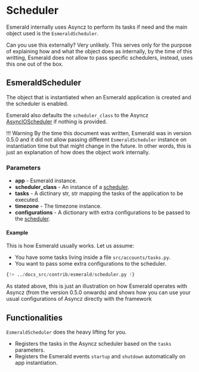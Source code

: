 # Scheduler

Esmerald internally uses Asyncz to perform its tasks if need and the main object used is the
`EsmeraldScheduler`.

Can you use this externally? Very unlikely. This serves only for the purpose of explaining how
and what the object does as internally, by the time of this writting, Esmerald does not allow
to pass specific schedulers, instead, uses this one out of the box.

## EsmeraldScheduler

The object that is instantiated when an Esmerald application is created and the scheduler is
enabled.

Esmerald also defaults the `scheduler_class` to the
Asyncz [AsyncIOScheduler](../../schedulers.md#asyncioscheduler) if nothing is provided.

!!! Warning
    By the time this document was written, Esmerald was in version 0.5.0 and it did not allow
    passing different `EsmeraldScheduler` instance on instantiation time but that might change
    in the future. In other words, this is just an explanation of how does the object work
    internally.

### Parameters

* **app** - Esmerald instance.
* **scheduler_class** - An instance of a [scheduler](../../schedulers.md).
* **tasks** - A dictinary str, str mapping the tasks of the application to be executed.
* **timezone** - The timezone instance.
* **configurations** - A dictionary with extra configurations to be passed to the
[scheduler](../../schedulers.md).

#### Example

This is how Esmerald usually works. Let us assume:

* You have some tasks living inside a file `src/accounts/tasks.py`.
* You want to pass some extra configurations to the scheduler.

```python hl_lines="42-48"
{!> ../docs_src/contrib/esmerald/scheduler.py !}
```

As stated above, this is just an illustration on how Esmerald operates with Asyncz
(from the version 0.5.0 onwards) and shows how you can use your usual configurations of Asyncz
directly with the framework

## Functionalities

`EsmeraldScheduler` does the heavy lifting for you.

* Registers the tasks in the Asyncz scheduler based on the `tasks` parameters.
* Registers the Esmerald events `startup` and `shutdown` automatically on app instantiation.
